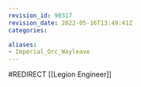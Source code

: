 ```yaml
---
revision_id: 90317
revision_date: 2022-05-16T13:49:41Z
categories:

aliases:
- Imperial_Orc_Wayleave
---
```


#REDIRECT [[Legion Engineer]]